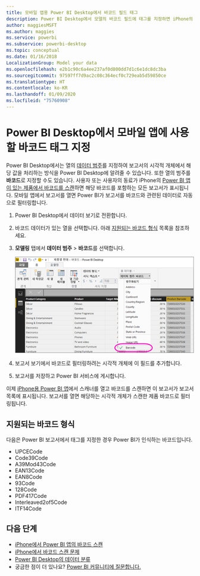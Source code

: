 ```yaml
---
title: 모바일 앱용 Power BI Desktop에서 바코드 필드 태그
description: Power BI Desktop에서 모델의 바코드 필드에 태그를 지정하면 iPhone의 Power BI 앱에서 바코드에 대한 데이터를 자동으로 필터링할 수 있습니다.
author: maggiesMSFT
ms.author: maggies
ms.service: powerbi
ms.subservice: powerbi-desktop
ms.topic: conceptual
ms.date: 01/16/2018
LocalizationGroup: Model your data
ms.openlocfilehash: e2b1c90c6a4ee237af0d800dd7d1c6e1dc8dc3ba
ms.sourcegitcommit: 97597ff7d9ac2c08c364ecf0c729eab5d59850ce
ms.translationtype: HT
ms.contentlocale: ko-KR
ms.lasthandoff: 01/09/2020
ms.locfileid: "75760908"
---
```

# <a name="tag-barcodes-in-power-bi-desktop-for-use-in-the-mobile-app"></a>Power BI Desktop에서 모바일 앱에 사용할 바코드 태그 지정

Power BI Desktop에서는 열의 [데이터 범주](desktop-data-categorization.md)를 지정하여 보고서의 시각적 개체에서 해당 값을 처리하는 방식을 Power BI Desktop에 알려줄 수 있습니다. 또한 열의 범주를 **바코드**로 지정할 수도 있습니다. 사용자 또는 사용자의 동료가 iPhone의 [Power BI 앱이 있는 제품에서 바코드를 스캔](consumer/mobile/mobile-apps-scan-barcode-iphone.md)하면 해당 바코드를 포함하는 모든 보고서가 표시됩니다. 모바일 앱에서 보고서를 열면 Power BI가 보고서를 바코드와 관련된 데이터로 자동으로 필터링합니다.

1. Power BI Desktop에서 데이터 보기로 전환합니다.
2. 바코드 데이터가 있는 열을 선택합니다. 아래 [지원되는 바코드 형식](#supported-barcode-formats) 목록을 참조하세요.
3. **모델링** 탭에서 **데이터 범주** > **바코드**를 선택합니다.
   
    ![데이터 범주 목록](media/desktop-mobile-barcodes/power-bi-desktop-barcode.png)
4. 보고서 보기에서 바코드로 필터링하려는 시각적 개체에 이 필드를 추가합니다.
5. 보고서를 저장하고 Power BI 서비스에 게시합니다.

이제 [iPhone용 Power BI 앱](consumer/mobile/mobile-iphone-app-get-started.md)에서 스캐너를 열고 바코드를 스캔하면 이 보고서가 보고서 목록에 표시됩니다. 보고서를 열면 해당하는 시각적 개체가 스캔한 제품 바코드로 필터링됩니다.

## <a name="supported-barcode-formats"></a>지원되는 바코드 형식
다음은 Power BI 보고서에서 태그를 지정한 경우 Power BI가 인식하는 바코드입니다. 

* UPCECode 
* Code39Code  
* A39Mod43Code 
* EAN13Code 
* EAN8Code  
* 93Code  
* 128Code 
* PDF417Code 
* Interleaved2of5Code 
* ITF14Code 

## <a name="next-steps"></a>다음 단계
* [iPhone에서 Power BI 앱의 바코드 스캔](consumer/mobile/mobile-apps-scan-barcode-iphone.md)
* [iPhone에서 바코드 스캔 문제](consumer/mobile/mobile-apps-scan-barcode-iphone.md#issues-with-scanning-a-barcode)
* [Power BI Desktop의 데이터 분류](desktop-data-categorization.md)  
* 궁금한 점이 더 있나요? [Power BI 커뮤니티에 질문합니다.](https://community.powerbi.com/)

